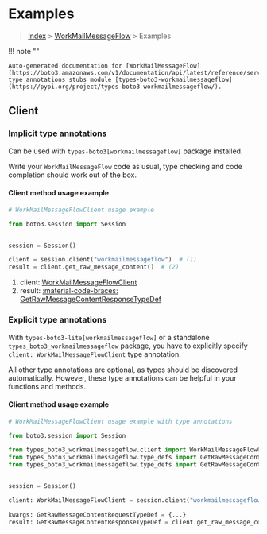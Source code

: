 # Examples

> [Index](../README.md) > [WorkMailMessageFlow](./README.md) > Examples

!!! note ""

    Auto-generated documentation for [WorkMailMessageFlow](https://boto3.amazonaws.com/v1/documentation/api/latest/reference/services/workmailmessageflow.html#workmailmessageflow)
    type annotations stubs module [types-boto3-workmailmessageflow](https://pypi.org/project/types-boto3-workmailmessageflow/).

## Client

### Implicit type annotations

Can be used with `types-boto3[workmailmessageflow]` package installed.

Write your `WorkMailMessageFlow` code as usual,
type checking and code completion should work out of the box.


#### Client method usage example

```python
# WorkMailMessageFlowClient usage example

from boto3.session import Session


session = Session()

client = session.client("workmailmessageflow")  # (1)
result = client.get_raw_message_content()  # (2)
```

1. client: [WorkMailMessageFlowClient](./client.md)
2. result: [:material-code-braces: GetRawMessageContentResponseTypeDef](./type_defs.md#getrawmessagecontentresponsetypedef)






### Explicit type annotations

With `types-boto3-lite[workmailmessageflow]`
or a standalone `types_boto3_workmailmessageflow` package, you have to explicitly specify `client: WorkMailMessageFlowClient` type annotation.

All other type annotations are optional, as types should be discovered automatically.
However, these type annotations can be helpful in your functions and methods.


#### Client method usage example

```python
# WorkMailMessageFlowClient usage example with type annotations

from boto3.session import Session

from types_boto3_workmailmessageflow.client import WorkMailMessageFlowClient
from types_boto3_workmailmessageflow.type_defs import GetRawMessageContentResponseTypeDef
from types_boto3_workmailmessageflow.type_defs import GetRawMessageContentRequestTypeDef


session = Session()

client: WorkMailMessageFlowClient = session.client("workmailmessageflow")

kwargs: GetRawMessageContentRequestTypeDef = {...}
result: GetRawMessageContentResponseTypeDef = client.get_raw_message_content(**kwargs)
```






